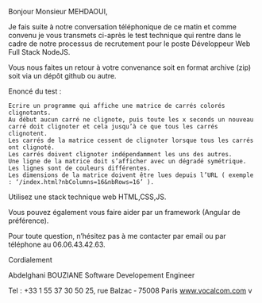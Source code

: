 Bonjour Monsieur MEHDAOUI,

 

Je fais suite à notre conversation téléphonique de ce matin et comme convenu je vous transmets ci-après le test technique qui rentre dans le cadre de notre processus de recrutement pour le poste Développeur Web Full Stack NodeJS.

 

Vous nous faites un retour à votre convenance soit en format archive (zip) soit via un dépôt github ou autre.

 

Enoncé du test :

    Ecrire un programme qui affiche une matrice de carrés colorés clignotants.
    Au début aucun carré ne clignote, puis toute les x seconds un nouveau carré doit clignoter et cela jusqu’à ce que tous les carrés clignotent.
    Les carrés de la matrice cessent de clignoter lorsque tous les carrés ont clignoté.
    Les carrés doivent clignoter indépendamment les uns des autres.
    Une ligne de la matrice doit s’afficher avec un dégradé symétrique.
    Les lignes sont de couleurs différentes.
    Les dimensions de la matrice doivent être lues depuis l’URL ( exemple : ‘/index.html?nbColumns=16&nbRows=16’ ).

 

Utilisez une stack technique web HTML,CSS,JS.

Vous pouvez également vous faire aider par un framework (Angular de préférence).

 

Pour toute question,  n’hésitez pas à me contacter par email ou par téléphone au 06.06.43.42.63.

 

Cordialement

 
Abdelghani BOUZIANE​
Software Developement Engineer
 
Tel : 	+33 1 55 37 30 50
25, rue Balzac ‑ 75008 Paris
www.vocalcom.com
v